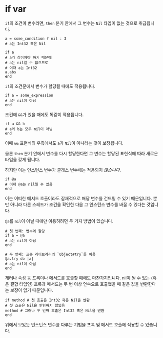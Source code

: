 # if var

`if`의 조건이 변수라면, `then` 분기 안에서 그 변수는 `Nil` 타입이 없는 것으로 취급됩니다.

```crystal
a = some_condition ? nil : 3
# a는 Int32 혹은 Nil

if a
# a가 참이어야 하기 때문에
# a는 nil일 수 없으므로
# 이때 a는 Int32
a.abs
end
```

`if`의 조건문에서 변수가 할당될 때에도 적용됩니다.

```crystal
if a = some_expression
# a는 nil이 아님
end
```

조건에 `&&`가 있을 때에도 똑같이 적용됩니다.

```crystal
if a && b
# a와 b는 모두 nil이 아님
end
```

이때 `&&` 표현식의 우측에서도 `a`가 `Nil`이 아니라는 것이 보장됩니다.

물론 `then` 분기 안에서 변수를 다시 할당한다면 그 변수는 할당된 표현식에 따라 새로운 타입을 갖게 됩니다.

하지만 이는 인스턴스 변수가 클래스 변수에는 적용되지 *않습니다*.

```crystal
if @a
# 이때 @a는 nil일 수 있음
end
```

이는 어떠한 메서드 호출이라도 잠재적으로 해당 변수를 건드릴 수 있기 때문입니다. 뿐만 아니라 다른 스레드가 조건을 확인한 다음 그 인스턴스 변수를 바꿀 수 있다는 것입니다.

`@a`를 `nil`이 아닐 때에만 이용하려면 두 가지 방법이 있습니다.

```crystal
# 첫 번째: 변수에 할당
if a = @a
# a는 nil이 아님
end

# 두 번째: 표준 라이브러리의 `Object#try`를 이용
@a.try do |a|
# a는 nil이 아님
end
```

게터나 속성 등 프록이나 메서드를 호출할 때에도 마찬가지입니다. nil이 될 수 있는 (혹은 결합 타입인) 프록과 메서드는 두 번 이상 연속으로 호출했을 때 같은 값을 반환한다는 보장이 없기 때문입니다.

```crystal
if method # 첫 호출은 Int32 혹은 Nil을 반환
# 첫 호출은 Nil을 반환하지 않았음
method # 그러나 두 번째 호출은 Int32 혹은 Nil을 반환
end
```

위에서 보았듯 인스턴스 변수를 다루는 기법을 프록 및 메서드 호출에 적용할 수 있습니다.
